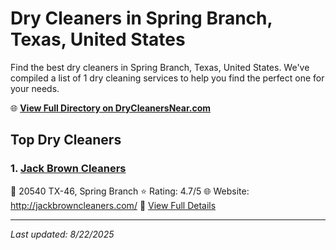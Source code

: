 # Dry Cleaners in Spring Branch, Texas, United States

Find the best dry cleaners in Spring Branch, Texas, United States. We've compiled a list of 1 dry cleaning services to help you find the perfect one for your needs.

🌐 **[View Full Directory on DryCleanersNear.com](https://drycleanersnear.com/city/US/Texas/Spring%20Branch)**

## Top Dry Cleaners

### 1. [Jack Brown Cleaners](https://drycleanersnear.com/dryCleaner/689bf25b010bf80bea4b0954/jack-brown-cleaners)
📍 20540 TX-46, Spring Branch
⭐ Rating: 4.7/5
🌐 Website: http://jackbrowncleaners.com/
🔗 [View Full Details](https://drycleanersnear.com/dryCleaner/689bf25b010bf80bea4b0954/jack-brown-cleaners)


---

*Last updated: 8/22/2025*
